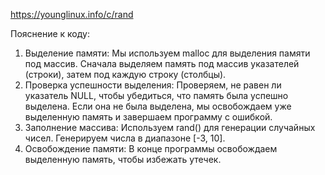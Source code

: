 https://younglinux.info/c/rand

Пояснение к коду:
1. Выделение памяти: Мы используем malloc для выделения памяти под массив. Сначала выделяем память под массив указателей (строки), затем под каждую строку (столбцы).
2. Проверка успешности выделения: Проверяем, не равен ли указатель NULL, чтобы убедиться, что память была успешно выделена. Если она не была выделена, мы освобождаем уже выделенную память и завершаем программу с ошибкой.
3. Заполнение массива: Используем rand() для генерации случайных чисел. Генерируем числа в диапазоне [-3, 10].
4. Освобождение памяти: В конце программы освобождаем выделенную память, чтобы избежать утечек.
